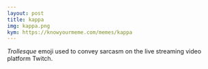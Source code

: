 ```yaml
---
layout: post
title: kappa
img: kappa.png
kym: https://knowyourmeme.com/memes/kappa
---
```

*Trollesque* emoji used to convey sarcasm on the live streaming video platform Twitch.
